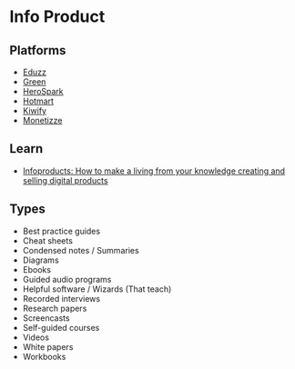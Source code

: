 # Info Product

<!--
eBook / Workbook
Guides
Webinars/Trainings
Paid Newsletter
Online Courses
-->

<!--
https://scoreapps.com
-->

## Platforms

<!--
https://thinkific.com
https://teachable.com
https://sellfy.com
https://podia.com
https://stan.store
https://sendowl.com
https://payloadz.com
https://memberpress.com
https://payhip.com
https://sellwire.net
https://simplegoods.co
https://e-junkie.com

https://gumroad.com
https://creativemarket.com
-->

- [Eduzz](https://eduzz.com)
- [Green](https://greenn.com.br)
- [HeroSpark](https://herospark.com)
- [Hotmart](https://hotmart.com)
- [Kiwify](https://kiwify.com.br)
- [Monetizze](https://monetizze.com.br)

<!--
Pagarme
-->

<!--
# Objectives

- Quero vender meus próprios produtos
- Quero vender os produtos de outro produtor (Afiliação)
- Quero apoiar outros produtos com os meus serviços (coprodução)
-->

<!--
Info-produtor
Afiliado
Co-produtor
-->

## Learn

- [Infoproducts: How to make a living from your knowledge creating and selling digital products](https://scoreapps.com/blog/en/infoproducts)

<!--
## Area Logada

Compras / Assinaturas
-->

## Types

- Best practice guides
- Cheat sheets
- Condensed notes / Summaries
- Diagrams
- Ebooks
- Guided audio programs
- Helpful software / Wizards (That teach)
- Recorded interviews
- Research papers
- Screencasts
- Self-guided courses
- Videos
- White papers
- Workbooks
